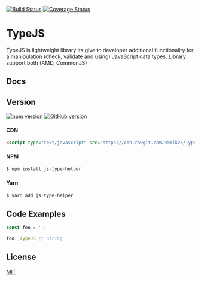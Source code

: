 [![Build Status](https://travis-ci.org/Hamik25/TypeJS.svg?branch=master)](https://travis-ci.org/Hamik25/TypeJS)
[![Coverage Status](https://coveralls.io/repos/github/Hamik25/TypeJS/badge.svg)](https://coveralls.io/github/Hamik25/TypeJS)

# TypeJS

TypeJS is lightweight library its give to developer additional functionality for a manipulation (check, validate and using)        JavaScript data types. 
Library support both (AMD, CommonJS)

## Docs

## Version
[![npm version](https://badge.fury.io/js/js-type-helper.svg)](https://badge.fury.io/js/js-type-helper)
[![GitHub version](https://badge.fury.io/gh/Hamik25%2FTypeJS.svg)](https://badge.fury.io/gh/Hamik25%2FTypeJS)

#### CDN
```html
<script type="text/javascript" src="https://cdn.rawgit.com/Hamik25/TypeJS/master/dist/bundle.js"></script>
```

#### NPM
```js
$ npm install js-type-helper
```

#### Yarn
```js
$ yarn add js-type-helper
```

## Code Examples
```js
const foo = '';

foo._TypeJS // String
```

## License

[MIT](https://github.com/Hamik25/TypeJS/blob/dev/LICENSE)

